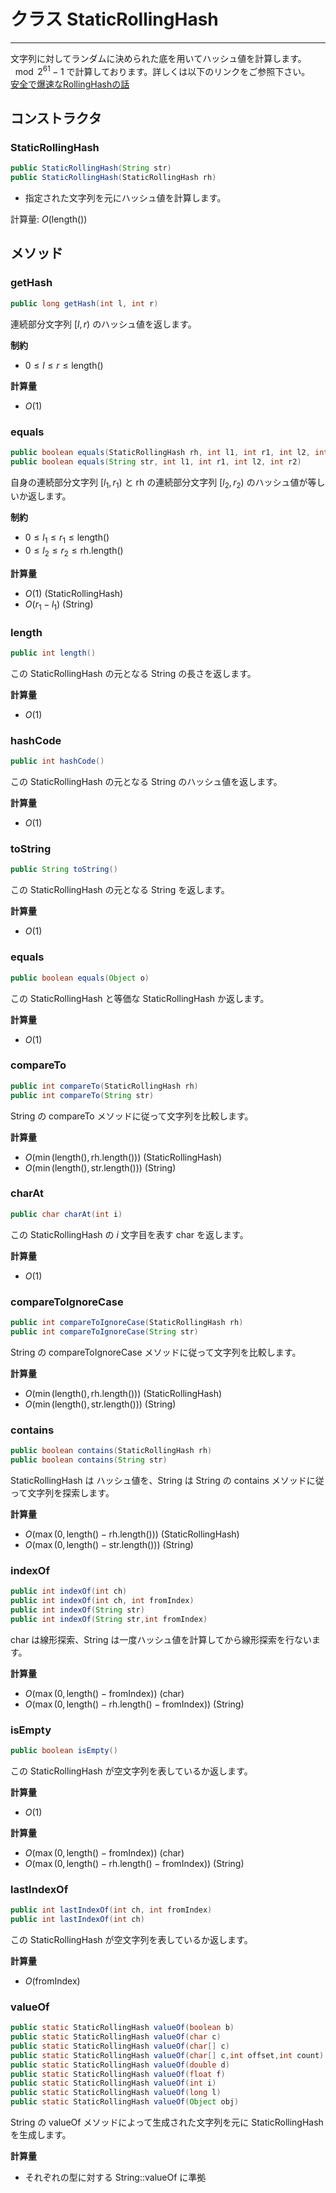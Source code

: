 # クラス StaticRollingHash
- - -

文字列に対してランダムに決められた底を用いてハッシュ値を計算します。  
$\mod 2^{61}-1$ で計算しております。詳しくは以下のリンクをご参照下さい。  
[安全で爆速なRollingHashの話](https://qiita.com/keymoon/items/11fac5627672a6d6a9f6)  


## コンストラクタ
### StaticRollingHash
```java
public StaticRollingHash(String str)
public StaticRollingHash(StaticRollingHash rh)
```

* 指定された文字列を元にハッシュ値を計算します。

計算量: $O( \mathrm{length}() )$

## メソッド
### getHash
```java
public long getHash(int l, int r)
```
連続部分文字列 $[l,r)$ のハッシュ値を返します。

**制約**
* $0 \leq l \leq r \leq \mathrm{length}()$

**計算量**
* $O(1)$

### equals
```java
public boolean equals(StaticRollingHash rh, int l1, int r1, int l2, int r2)
public boolean equals(String str, int l1, int r1, int l2, int r2)
```
自身の連続部分文字列 $[l_1,r_1)$ と rh の連続部分文字列 $[l_2,r_2)$ のハッシュ値が等しいか返します。

**制約**
* $0 \leq l_1 \leq r_1 \leq \mathrm{length}()$
* $0 \leq l_2 \leq r_2 \leq \mathrm{rh.length}()$

**計算量**
* $O(1)$ (StaticRollingHash)
* $O(r_1-l_1)$ (String)

### length
```java
public int length()
```
この StaticRollingHash の元となる String の長さを返します。

**計算量**
* $O(1)$

### hashCode
```java
public int hashCode()
```
この StaticRollingHash の元となる String のハッシュ値を返します。

**計算量**
* $O(1)$

### toString
```java
public String toString()
```
この StaticRollingHash の元となる String を返します。

**計算量**
* $O(1)$

### equals
```java
public boolean equals(Object o)
```
この StaticRollingHash と等価な StaticRollingHash か返します。

**計算量**
* $O(1)$

### compareTo
```java
public int compareTo(StaticRollingHash rh)
public int compareTo(String str)
```
String の compareTo メソッドに従って文字列を比較します。

**計算量**
* $O(\min(\mathrm{length}(),\mathrm{rh.length}()))$ (StaticRollingHash)
* $O(\min(\mathrm{length}(),\mathrm{str.length}()))$ (String)

### charAt
```java
public char charAt(int i)
```
この StaticRollingHash の $i$ 文字目を表す char を返します。

**計算量**
* $O(1)$

### compareToIgnoreCase
```java
public int compareToIgnoreCase(StaticRollingHash rh)
public int compareToIgnoreCase(String str)
```
String の compareToIgnoreCase メソッドに従って文字列を比較します。

**計算量**
* $O(\min(\mathrm{length}(),\mathrm{rh.length}()))$ (StaticRollingHash)
* $O(\min(\mathrm{length}(),\mathrm{str.length}()))$ (String)

### contains
```java
public boolean contains(StaticRollingHash rh)
public boolean contains(String str)
```
StaticRollingHash は ハッシュ値を、String は String の contains メソッドに従って文字列を探索します。

**計算量**
* $O(\max(0,\mathrm{length}()-\mathrm{rh.length}()))$ (StaticRollingHash)
* $O(\max(0,\mathrm{length}()-\mathrm{str.length}()))$ (String)

### indexOf
```java
public int indexOf(int ch)
public int indexOf(int ch, int fromIndex)
public int indexOf(String str)
public int indexOf(String str,int fromIndex)
```
char は線形探索、String は一度ハッシュ値を計算してから線形探索を行ないます。

**計算量**
* $O(\max(0,\mathrm{length}()-\mathrm{fromIndex}))$ (char)
* $O(\max(0,\mathrm{length}()-\mathrm{rh.length}()-\mathrm{fromIndex}))$ (String)

### isEmpty
```java
public boolean isEmpty()
```
この StaticRollingHash が空文字列を表しているか返します。

**計算量**
* $O(1)$

**計算量**
* $O(\max(0,\mathrm{length}()-\mathrm{fromIndex}))$ (char)
* $O(\max(0,\mathrm{length}()-\mathrm{rh.length}()-\mathrm{fromIndex}))$ (String)

### lastIndexOf
```java
public int lastIndexOf(int ch, int fromIndex)
public int lastIndexOf(int ch)
```
この StaticRollingHash が空文字列を表しているか返します。

**計算量**
* $O(\mathrm{fromIndex})$

### valueOf
```java
public static StaticRollingHash valueOf(boolean b)
public static StaticRollingHash valueOf(char c)
public static StaticRollingHash valueOf(char[] c)
public static StaticRollingHash valueOf(char[] c,int offset,int count)
public static StaticRollingHash valueOf(double d)
public static StaticRollingHash valueOf(float f)
public static StaticRollingHash valueOf(int i)
public static StaticRollingHash valueOf(long l)
public static StaticRollingHash valueOf(Object obj)
```
String の valueOf メソッドによって生成された文字列を元に StaticRollingHash を生成します。

**計算量**
* それぞれの型に対する String::valueOf に準拠
